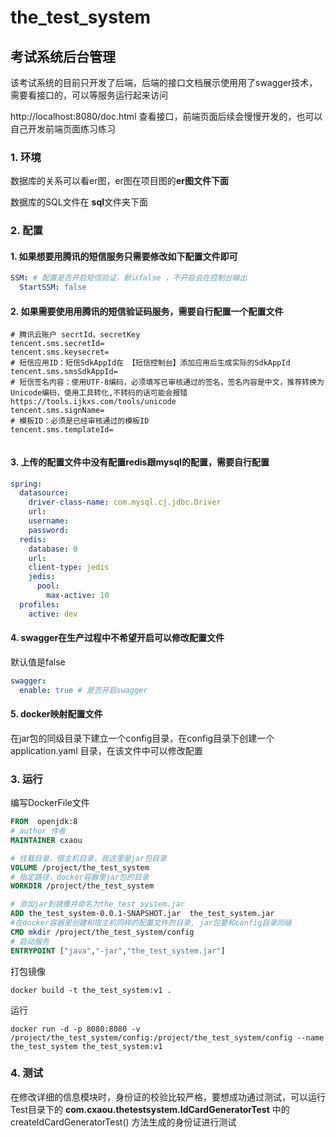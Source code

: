 # the_test_system

## 考试系统后台管理

该考试系统的目前只开发了后端，后端的接口文档展示使用用了swagger技术，需要看接口的，可以等服务运行起来访问

http://localhost:8080/doc.html  查看接口，前端页面后续会慢慢开发的，也可以自己开发前端页面练习练习

### 1. 环境

数据库的关系可以看er图，er图在项目图的**er图文件下面**

数据库的SQL文件在 **sql**文件夹下面

### 2. 配置

#### 1. 如果想要用腾讯的短信服务只需要修改如下配置文件即可

```yaml
SSM: # 配置是否开启短信验证，默认false ，不开启会在控制台输出
  StartSSM: false
```

#### 2. 如果需要使用用腾讯的短信验证码服务，需要自行配置一个配置文件  

```properties
# 腾讯云账户 secrtId，secretKey
tencent.sms.secretId=
tencent.sms.keysecret=
# 短信应用ID：短信SdkAppId在 【短信控制台】添加应用后生成实际的SdkAppId
tencent.sms.smsSdkAppId=
# 短信签名内容：使用UTF-8编码，必须填写已审核通过的签名，签名内容是中文，推荐转换为Unicode编码，使用工具转化,不转码的话可能会报错https://tools.ijkxs.com/tools/unicode
tencent.sms.signName=
# 模板ID：必须是已经审核通过的模板ID
tencent.sms.templateId=


```

#### 3. 上传的配置文件中没有配置redis跟mysql的配置，需要自行配置

```yaml
spring:
  datasource:
    driver-class-name: com.mysql.cj.jdbc.Driver
    url: 
    username: 
    password:
  redis:
    database: 0
    url: 
    client-type: jedis
    jedis:
      pool:
        max-active: 10
  profiles:
    active: dev


```

#### 4. swagger在生产过程中不希望开启可以修改配置文件

默认值是false

```yaml
swagger:
  enable: true # 是否开启swagger
```

#### 5. docker映射配置文件

在jar包的同级目录下建立一个config目录，在config目录下创建一个application.yaml 目录，在该文件中可以修改配置

### 3. 运行

编写DockerFile文件

```dockerfile
FROM  openjdk:8
# author 作者
MAINTAINER cxaou

# 挂载目录，宿主机目录，我这里是jar包目录
VOLUME /project/the_test_system
# 指定路径，docker容器里jar包的目录
WORKDIR /project/the_test_system

# 添加jar到镜像并命名为the_test_system.jar
ADD the_test_system-0.0.1-SNAPSHOT.jar  the_test_system.jar
#在docker容器里创建和宿主机同样的配置文件的目录, jar包要和config目录同级
CMD mkdir /project/the_test_system/config
# 启动服务
ENTRYPOINT ["java","-jar","the_test_system.jar"]

```

打包镜像

```shell
docker build -t the_test_system:v1 .
```

运行

```shell
docker run -d -p 8080:8080 -v /project/the_test_system/config:/project/the_test_system/config --name the_test_system the_test_system:v1
```

### 4. 测试

在修改详细的信息模块时，身份证的校验比较严格，要想成功通过测试，可以运行  Test目录下的 **com.cxaou.thetestsystem.IdCardGeneratorTest** 中的  createIdCardGeneratorTest() 方法生成的身份证进行测试
